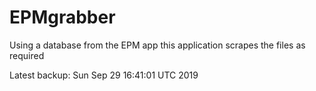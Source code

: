 # EPMgrabber
Using a database from the EPM app this application scrapes the files as required


Latest backup: Sun Sep 29 16:41:01 UTC 2019
